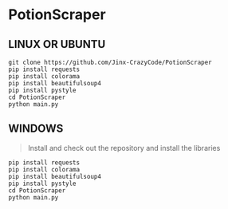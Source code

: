 # PotionScraper

## LINUX OR UBUNTU
```
git clone https://github.com/Jinx-CrazyCode/PotionScraper
pip install requests
pip install colorama
pip install beautifulsoup4
pip install pystyle
cd PotionScraper
python main.py
```
## WINDOWS

> Install and check out the repository and install the libraries
```
pip install requests
pip install colorama
pip install beautifulsoup4
pip install pystyle
cd PotionScraper
python main.py
```

